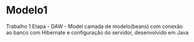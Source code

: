 # Modelo1
Trabalho 1 Etapa - DAW - Model camada de modelo(beans) com conexão ao banco com Hibernate e configuração do servidor, desenvolvido em Java
